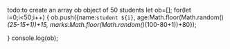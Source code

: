 todo:to create an array ob object of 50 students
let ob=[];
  for(let i=0;i<50;i++)
  {
      ob.push({name:`student ${i}`,
               age:Math.floor(Math.random()*(25-15+1))+15,
               marks:Math.floor(Math.random()*(100-80+1))+80});
  
  }
  console.log(ob);